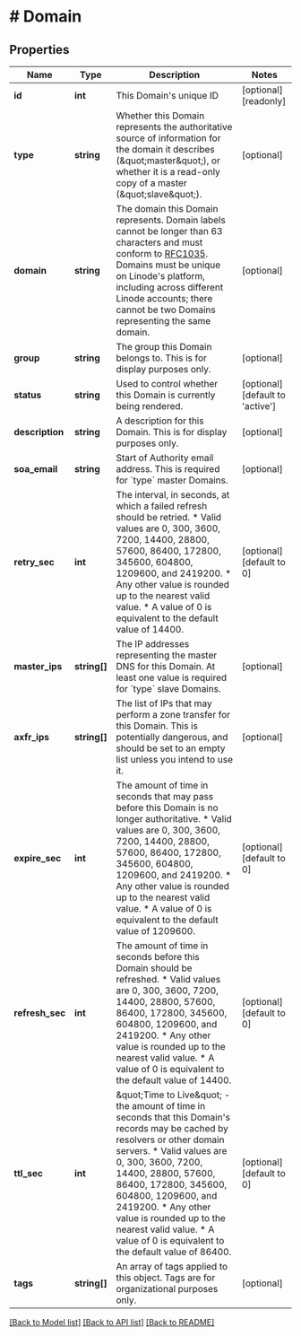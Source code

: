# # Domain

## Properties

Name | Type | Description | Notes
------------ | ------------- | ------------- | -------------
**id** | **int** | This Domain&#39;s unique ID | [optional] [readonly]
**type** | **string** | Whether this Domain represents the authoritative source of information for the domain it describes (\&quot;master\&quot;), or whether it is a read-only copy of a master (\&quot;slave\&quot;). | [optional]
**domain** | **string** | The domain this Domain represents. Domain labels cannot be longer than 63 characters and must conform to [RFC1035](https://tools.ietf.org/html/rfc1035). Domains must be unique on Linode&#39;s platform, including across different Linode accounts; there cannot be two Domains representing the same domain. | [optional]
**group** | **string** | The group this Domain belongs to.  This is for display purposes only. | [optional]
**status** | **string** | Used to control whether this Domain is currently being rendered. | [optional] [default to 'active']
**description** | **string** | A description for this Domain. This is for display purposes only. | [optional]
**soa_email** | **string** | Start of Authority email address. This is required for &#x60;type&#x60; master Domains. | [optional]
**retry_sec** | **int** | The interval, in seconds, at which a failed refresh should be retried.  * Valid values are 0, 300, 3600, 7200, 14400, 28800, 57600, 86400, 172800, 345600, 604800, 1209600, and 2419200.  * Any other value is rounded up to the nearest valid value.  * A value of 0 is equivalent to the default value of 14400. | [optional] [default to 0]
**master_ips** | **string[]** | The IP addresses representing the master DNS for this Domain. At least one value is required for &#x60;type&#x60; slave Domains. | [optional]
**axfr_ips** | **string[]** | The list of IPs that may perform a zone transfer for this Domain. This is potentially dangerous, and should be set to an empty list unless you intend to use it. | [optional]
**expire_sec** | **int** | The amount of time in seconds that may pass before this Domain is no longer authoritative.  * Valid values are 0, 300, 3600, 7200, 14400, 28800, 57600, 86400, 172800, 345600, 604800, 1209600, and 2419200.  * Any other value is rounded up to the nearest valid value.  * A value of 0 is equivalent to the default value of 1209600. | [optional] [default to 0]
**refresh_sec** | **int** | The amount of time in seconds before this Domain should be refreshed.  * Valid values are 0, 300, 3600, 7200, 14400, 28800, 57600, 86400, 172800, 345600, 604800, 1209600, and 2419200.  * Any other value is rounded up to the nearest valid value.  * A value of 0 is equivalent to the default value of 14400. | [optional] [default to 0]
**ttl_sec** | **int** | \&quot;Time to Live\&quot; - the amount of time in seconds that this Domain&#39;s records may be cached by resolvers or other domain servers. * Valid values are 0, 300, 3600, 7200, 14400, 28800, 57600, 86400, 172800, 345600, 604800, 1209600, and 2419200. * Any other value is rounded up to the nearest valid value. * A value of 0 is equivalent to the default value of 86400. | [optional] [default to 0]
**tags** | **string[]** | An array of tags applied to this object.  Tags are for organizational purposes only. | [optional]

[[Back to Model list]](../../README.md#models) [[Back to API list]](../../README.md#endpoints) [[Back to README]](../../README.md)
